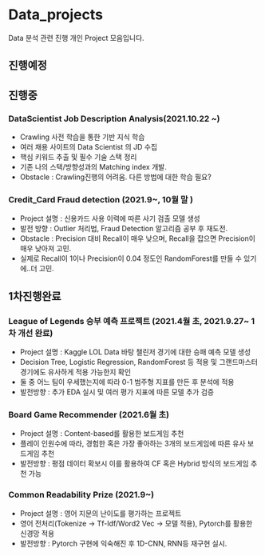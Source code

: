 # Data_projects

Data 분석 관련 진행 개인 Project 모음입니다.

## 진행예정

## 진행중

### DataScientist Job Description Analysis(2021.10.22 ~)
- Crawling 사전 학습을 통한 기반 지식 학습
- 여러 채용 사이트의 Data Scientist 의 JD 수집
- 핵심 키워드 추출 및 필수 기술 스택 정리
- 기존 나의 스택/방향성과의 Matching index 개발.
- Obstacle : Crawling진행의 어려움. 다른 방법에 대한 학습 필요?

### Credit_Card Fraud detection (2021.9~, 10월 말 )
- Project 설명 : 신용카드 사용 이력에 따른 사기 검출 모델 생성
- 발전 방향 : Outlier 처리법, Fraud Detection 알고리즘 공부 후 재도전.
- Obstacle : Precision 대비 Recall이 매우 낮으며, Recall을 잡으면 Precision이 매우 낮아져 고민.
- 실제로 Recall이 1이나 Precision이 0.04 정도인 RandomForest를 만들 수 있기에..더 고민.

## 1차진행완료

### League of Legends 승부 예측 프로젝트 (2021.4월 초, 2021.9.27~ 1차 개선 완료)
- Project 설명 : Kaggle LOL Data 바탕 챌린저 경기에 대한 승패 예측 모델 생성
- Decision Tree, Logistic Regression, RandomForest 등 적용 및 그랜드마스터 경기에도 유사하게 적용 가능한지 확인
- 둘 중 어느 팀이 우세했는지에 따라 0-1 범주형 지표를 만든 후 분석에 적용
- 발전방향 : 추가 EDA 실시 및 여러 평가 지표에 따른 모델 추가 검증

### Board Game Recommender (2021.6월 초)
- Project 설명 : Content-based를 활용한 보드게임 추천
- 플레이 인원수에 따라, 경험한 혹은 가장 좋아하는 3개의 보드게임에 따른 유사 보드게임 추천
- 발전방향 : 평점 데이터 확보시 이를 활용하여 CF 혹은 Hybrid 방식의 보드게임 추천 가능


### Common Readability Prize (2021.9~)
- Project 설명 : 영어 지문의 난이도를 평가하는 프로젝트
- 영어 전처리(Tokenize -> Tf-Idf/Word2 Vec -> 모델 적용), Pytorch를 활용한 신경망 적용
- 발전방향 : Pytorch 구현에 익숙해진 후 1D-CNN, RNN등 재구현 실시.


